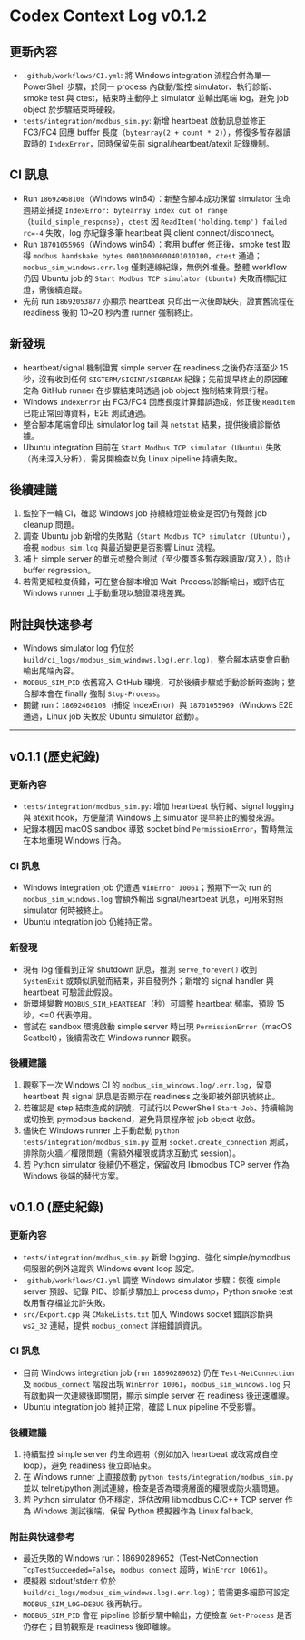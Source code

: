 # Codex Context Log v0.1.2

## 更新內容
- `.github/workflows/CI.yml`: 將 Windows integration 流程合併為單一 PowerShell 步驟，於同一 process 內啟動/監控 simulator、執行診斷、smoke test 與 ctest，結束時主動停止 simulator 並輸出尾端 log，避免 job object 於步驟結束時硬殺。
- `tests/integration/modbus_sim.py`: 新增 heartbeat 啟動訊息並修正 FC3/FC4 回應 buffer 長度（`bytearray(2 + count * 2)`），修復多暫存器讀取時的 `IndexError`，同時保留先前 signal/heartbeat/atexit 記錄機制。

## CI 訊息
- Run `18692468108`（Windows win64）：新整合腳本成功保留 simulator 生命週期並捕捉 `IndexError: bytearray index out of range`（`build_simple_response`），`ctest` 因 `ReadItem('holding.temp') failed rc=-4` 失敗，log 亦紀錄多筆 heartbeat 與 client connect/disconnect。
- Run `18701055969`（Windows win64）：套用 buffer 修正後，smoke test 取得 `modbus handshake bytes 00010000000401010100`，`ctest` 通過；`modbus_sim_windows.err.log` 僅剩連線紀錄，無例外堆疊。整體 workflow 仍因 Ubuntu job 的 `Start Modbus TCP simulator (Ubuntu)` 失敗而標記紅燈，需後續追蹤。
- 先前 run `18692053877` 亦顯示 heartbeat 只印出一次後即缺失，證實舊流程在 readiness 後約 10~20 秒內遭 runner 強制終止。

## 新發現
- heartbeat/signal 機制證實 simple server 在 readiness 之後仍存活至少 15 秒，沒有收到任何 `SIGTERM/SIGINT/SIGBREAK` 紀錄；先前提早終止的原因確定為 GitHub runner 在步驟結束時透過 job object 強制結束背景行程。
- Windows `IndexError` 由 FC3/FC4 回應長度計算錯誤造成，修正後 `ReadItem` 已能正常回傳資料，E2E 測試通過。
- 整合腳本尾端會印出 simulator log tail 與 `netstat` 結果，提供後續診斷依據。
- Ubuntu integration 目前在 `Start Modbus TCP simulator (Ubuntu)` 失敗（尚未深入分析），需另開檢查以免 Linux pipeline 持續失敗。

## 後續建議
1. 監控下一輪 CI，確認 Windows job 持續綠燈並檢查是否仍有殘餘 job cleanup 問題。
2. 調查 Ubuntu job 新增的失敗點（`Start Modbus TCP simulator (Ubuntu)`），檢視 `modbus_sim.log` 與最近變更是否影響 Linux 流程。
3. 補上 simple server 的單元或整合測試（至少覆蓋多暫存器讀取/寫入），防止 buffer regression。
4. 若需更細粒度偵錯，可在整合腳本增加 Wait-Process/診斷輸出，或評估在 Windows runner 上手動重現以驗證環境差異。

## 附註與快速參考
- Windows simulator log 仍位於 `build/ci_logs/modbus_sim_windows.log(.err.log)`，整合腳本結束會自動輸出尾端內容。
- `MODBUS_SIM_PID` 依舊寫入 GitHub 環境，可於後續步驟或手動診斷時查詢；整合腳本會在 finally 強制 `Stop-Process`。
- 關鍵 run：`18692468108`（捕捉 IndexError）與 `18701055969`（Windows E2E 通過，Linux job 失敗於 Ubuntu simulator 啟動）。

---
## v0.1.1 (歷史紀錄)

### 更新內容
- `tests/integration/modbus_sim.py`: 增加 heartbeat 執行緒、signal logging 與 atexit hook，方便釐清 Windows 上 simulator 提早終止的觸發來源。
- 紀錄本機因 macOS sandbox 導致 socket bind `PermissionError`，暫時無法在本地重現 Windows 行為。

### CI 訊息
- Windows integration job 仍遭遇 `WinError 10061`；預期下一次 run 的 `modbus_sim_windows.log` 會額外輸出 signal/heartbeat 訊息，可用來對照 simulator 何時被終止。
- Ubuntu integration job 仍維持正常。

### 新發現
- 現有 log 僅看到正常 shutdown 訊息，推測 `serve_forever()` 收到 `SystemExit` 或類似訊號而結束，非自發例外；新增的 signal handler 與 heartbeat 可驗證此假設。
- 新環境變數 `MODBUS_SIM_HEARTBEAT`（秒）可調整 heartbeat 頻率，預設 15 秒，<=0 代表停用。
- 嘗試在 sandbox 環境啟動 simple server 時出現 `PermissionError`（macOS Seatbelt），後續需改在 Windows runner 觀察。

### 後續建議
1. 觀察下一次 Windows CI 的 `modbus_sim_windows.log/.err.log`，留意 heartbeat 與 signal 訊息是否顯示在 readiness 之後即被外部訊號終止。
2. 若確認是 step 結束造成的訊號，可試行以 PowerShell `Start-Job`、持續輪詢或切換到 pymodbus backend，避免背景程序被 job object 收斂。
3. 儘快在 Windows runner 上手動啟動 `python tests/integration/modbus_sim.py` 並用 `socket.create_connection` 測試，排除防火牆／權限問題（需額外權限或請求互動式 session）。
4. 若 Python simulator 後續仍不穩定，保留改用 libmodbus TCP server 作為 Windows 後端的替代方案。

## v0.1.0 (歷史紀錄)

### 更新內容
- `tests/integration/modbus_sim.py` 新增 logging、強化 simple/pymodbus 伺服器的例外追蹤與 Windows event loop 設定。
- `.github/workflows/CI.yml` 調整 Windows simulator 步驟：恢復 simple server 預設、記錄 PID、診斷步驟加上 process dump，Python smoke test 改用暫存檔並允許失敗。
- `src/Export.cpp` 與 `CMakeLists.txt` 加入 Windows socket 錯誤診斷與 `ws2_32` 連結，提供 `modbus_connect` 詳細錯誤資訊。

### CI 訊息
- 目前 Windows integration job (`run 18690289652`) 仍在 `Test-NetConnection` 及 `modbus_connect` 階段出現 `WinError 10061`，`modbus_sim_windows.log` 只有啟動與一次連線後即關閉，顯示 simple server 在 readiness 後迅速離線。
- Ubuntu integration job 維持正常，確認 Linux pipeline 不受影響。

### 後續建議
1. 持續監控 simple server 的生命週期（例如加入 heartbeat 或改寫成自控 loop），避免 readiness 後立即結束。
2. 在 Windows runner 上直接啟動 `python tests/integration/modbus_sim.py` 並以 telnet/python 測試連線，檢查是否為環境層面的權限或防火牆問題。
3. 若 Python simulator 仍不穩定，評估改用 libmodbus C/C++ TCP server 作為 Windows 測試後端，保留 Python 模擬器作為 Linux fallback。

### 附註與快速參考
- 最近失敗的 Windows run：18690289652（Test-NetConnection `TcpTestSucceeded=False`，`modbus_connect` 超時，`WinError 10061`）。
- 模擬器 stdout/stderr 位於 `build/ci_logs/modbus_sim_windows.log(.err.log)`；若需更多細節可設定 `MODBUS_SIM_LOG=DEBUG` 後再執行。
- `MODBUS_SIM_PID` 會在 pipeline 診斷步驟中輸出，方便檢查 `Get-Process` 是否仍存在；目前觀察是 readiness 後即離線。
